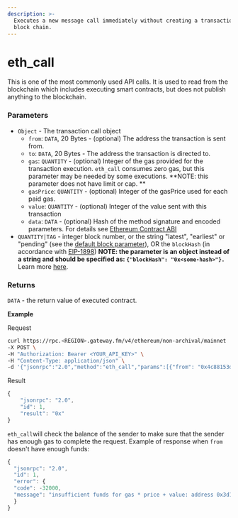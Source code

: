 ```yaml
---
description: >-
  Executes a new message call immediately without creating a transaction on the
  block chain.
---
```


# eth_call

This is one of the most commonly used API calls. It is used to read from the blockchain which includes executing smart contracts, but does not publish anything to the blockchain.

### Parameters

- `Object` - The transaction call object
  - `from`: `DATA`, 20 Bytes - (optional) The address the transaction is sent from.
  - `to`: `DATA`, 20 Bytes - The address the transaction is directed to.
  - `gas`: `QUANTITY` - (optional) Integer of the gas provided for the transaction execution. `eth_call` consumes zero gas, but this parameter may be needed by some executions. \*\*NOTE: this parameter does not have limit or cap. \*\*
  - `gasPrice`: `QUANTITY` - (optional) Integer of the gasPrice used for each paid gas.
  - `value`: `QUANTITY` - (optional) Integer of the value sent with this transaction
  - `data`: `DATA` - (optional) Hash of the method signature and encoded parameters. For details see [Ethereum Contract ABI](https://docs.soliditylang.org/en/v0.7.0/abi-spec.html)
- `QUANTITY|TAG` - integer block number, or the string "latest", "earliest" or "pending" (see the [default block parameter](https://eth.wiki/json-rpc/API#the-default-block-parameter)), OR the `blockHash` (in accordance with [EIP-1898](https://eips.ethereum.org/EIPS/eip-1898)) **NOTE: the parameter is an object instead of a string and should be specified as: `{"blockHash": "0x<some-hash>"}.`** Learn more [here](https://eips.ethereum.org/EIPS/eip-1898).

### Returns

`DATA` - the return value of executed contract.

**Example**

Request

```bash
curl https://rpc.<REGION>.gateway.fm/v4/ethereum/non-archival/mainnet  \
-X POST \
-H "Authorization: Bearer <YOUR_API_KEY>" \
-H "Content-Type: application/json" \
-d '{"jsonrpc":"2.0","method":"eth_call","params":[{"from": "0x4c88153de66e84c6691fa6bf5b5823530300a942","to": "0x3d14de87b5ade1c61a0b7ca29f7632e6e756b8bf","gas": "0x76c0","gasPrice": "0x9184e72a000","value": "0x0","data": "0xd46e8dd67c5d32be8d46e8dd67c5d32be8058bb8eb970870f072445675058bb8eb970870f072445675"}, "latest"],"id":1}'
```

Result

```javascript
{
    "jsonrpc": "2.0",
    "id": 1,
    "result": "0x"
}
```

`eth_call`will check the balance of the sender to make sure that the sender has enough gas to complete the request. Example of response when `from` doesn't have enough funds:

```javascript
{
  "jsonrpc": "2.0",
  "id": 1,
  "error": {
  "code": -32000,
  "message": "insufficient funds for gas * price + value: address 0x3d14dE87b5AdE1C61a0B7CA29F7632e6E756b8bf have 0 want 304000000000000000"
  }
}
```
